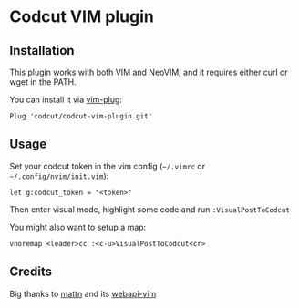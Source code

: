 # Codcut VIM plugin

## Installation

This plugin works with both VIM and NeoVIM, and it requires either curl or wget in the PATH.

You can install it via [vim-plug](https://github.com/junegunn/vim-plug):

```vim
Plug 'codcut/codcut-vim-plugin.git'
```

## Usage

Set your codcut token in the vim config (`~/.vimrc` or `~/.config/nvim/init.vim`):

```vim
let g:codcut_token = "<token>"
```

Then enter visual mode, highlight some code and run `:VisualPostToCodcut`

You might also want to setup a map:

```vim
vnoremap <leader>cc :<c-u>VisualPostToCodcut<cr>
```

## Credits

Big thanks to [mattn](https://github.com/mattn) and its [webapi-vim](https://github.com/mattn/webapi-vim)
